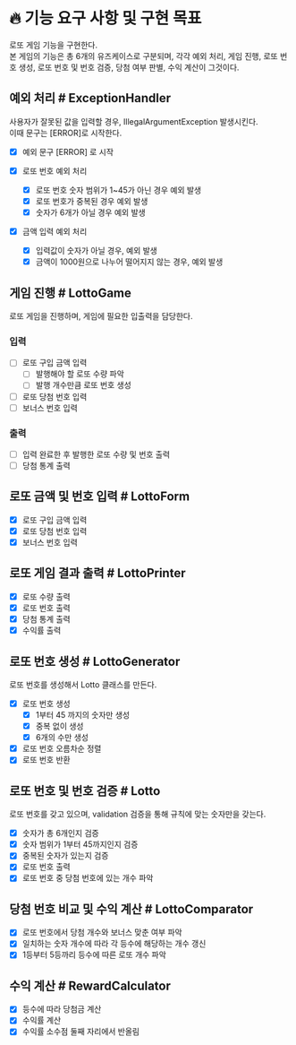 # 🔥 기능 요구 사항 및 구현 목표
로또 게임 기능을 구현한다.  
본 게임의 기능은 총 6개의 유즈케이스로 구분되며, 각각 예외 처리, 게임 진행, 로또 번호 생성, 로또 번호 및 번호 검증, 당첨 여부 판별, 수익 계산이 그것이다.

## 예외 처리 # ExceptionHandler
사용자가 잘못된 값을 입력할 경우, IllegalArgumentException 발생시킨다.  
이때 문구는 [ERROR]로 시작한다.
- [x] 예외 문구 [ERROR] 로 시작

- [x] 로또 번호 예외 처리  
  - [x] 로또 번호 숫자 범위가 1~45가 아닌 경우 예외 발생  
  - [x] 로또 번호가 중복된 경우 예외 발생   
  - [x] 숫자가 6개가 아닐 경우 예외 발생  

- [x] 금액 입력 예외 처리   
  - [x] 입력값이 숫자가 아닐 경우, 예외 발생
  - [x] 금액이 1000원으로 나누어 떨어지지 않는 경우, 예외 발생

## 게임 진행 # LottoGame
로또 게임을 진행하며, 게임에 필요한 입출력을 담당한다.

### 입력
- [ ] 로또 구입 금액 입력
  - [ ] 발행해야 할 로또 수량 파악
  - [ ] 발행 개수만큼 로또 번호 생성
- [ ] 로또 당첨 번호 입력
- [ ] 보너스 번호 입력

### 출력
- [ ] 입력 완료한 후 발행한 로또 수량 및 번호 출력
- [ ] 당첨 통계 출력

## 로또 금액 및 번호 입력 # LottoForm
- [x] 로또 구입 금액 입력
- [x] 로또 당첨 번호 입력
- [x] 보너스 번호 입력

## 로또 게임 결과 출력 # LottoPrinter
- [x] 로또 수량 출력
- [x] 로또 번호 출력
- [x] 당첨 통계 출력
- [x] 수익률 출력

## 로또 번호 생성 # LottoGenerator
로또 번호를 생성해서 Lotto 클래스를 만든다.
- [x] 로또 번호 생성
  - [x] 1부터 45 까지의 숫자만 생성
  - [x] 중복 없이 생성
  - [x] 6개의 수만 생성
- [x] 로또 번호 오름차순 정렬
- [x] 로또 번호 반환

## 로또 번호 및 번호 검증 # Lotto
로또 번호를 갖고 있으며, validation 검증을 통해 규칙에 맞는 숫자만을 갖는다.
- [x] 숫자가 총 6개인지 검증
- [x] 숫자 범위가 1부터 45까지인지 검증
- [x] 중복된 숫자가 있는지 검증
- [x] 로또 번호 출력
- [x] 로또 번호 중 당첨 번호에 있는 개수 파악

## 당첨 번호 비교 및 수익 계산 # LottoComparator
- [x] 로또 번호에서 당첨 개수와 보너스 맞춘 여부 파악
- [x] 일치하는 숫자 개수에 따라 각 등수에 해당하는 개수 갱신
- [x] 1등부터 5등까리 등수에 따른 로또 개수 파악

## 수익 계산 # RewardCalculator
- [x] 등수에 따라 당첨금 계산
- [x] 수익률 계산
- [x] 수익률 소수점 둘째 자리에서 반올림